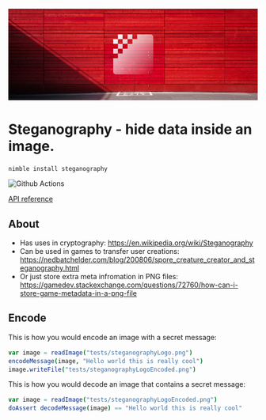 ![Steganography Logo](tests/steganographyLogoEncoded.png)

# Steganography - hide data inside an image.

`nimble install steganography`

![Github Actions](https://github.com/treeform/steganography/workflows/Github%20Actions/badge.svg)

[API reference](https://nimdocs.com/treeform/steganography)

## About

* Has uses in cryptography: https://en.wikipedia.org/wiki/Steganography
* Can be used in games to transfer user creations: https://nedbatchelder.com/blog/200806/spore_creature_creator_and_steganography.html
* Or just store extra meta infromation in PNG files: https://gamedev.stackexchange.com/questions/72760/how-can-i-store-game-metadata-in-a-png-file

## Encode

This is how you would encode an image with a secret message:

```nim
var image = readImage("tests/steganographyLogo.png")
encodeMessage(image, "Hello world this is really cool")
image.writeFile("tests/steganographyLogoEncoded.png")
```

This is how you would decode an image that contains a secret message:

``` nim
var image = readImage("tests/steganographyLogoEncoded.png")
doAssert decodeMessage(image) == "Hello world this is really cool"
```
